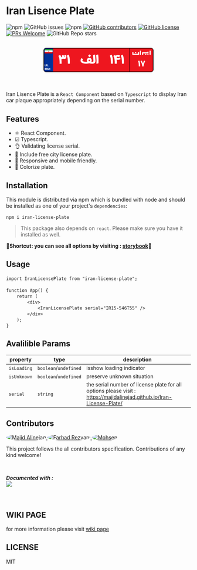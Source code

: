 # Iran Lisence Plate

![npm](https://img.shields.io/npm/dt/iran-license-plate)
![GitHub issues](https://img.shields.io/github/issues/MajidAlinejad/Iran-License-Plate)
![npm](https://img.shields.io/npm/v/iran-license-plate)
[![GitHub contributors](https://img.shields.io/github/contributors/MajidAlinejad/Iran-License-Plate.svg)](https://GitHub.com/MajidAlinejad/Iran-License-Plate/contributors/)
[![GitHub license](https://img.shields.io/badge/license-MIT-blue.svg)](https://github.com/MajidAlinejad/Iran-License-Plate/blob/master/LICENSE)
[![PRs Welcome](https://img.shields.io/badge/PRs-welcome-orange.svg)](https://github.com/MajidAlinejad/Iran-License-Plate/compare)
![GitHub Repo stars](https://img.shields.io/github/stars/MajidAlinejad/Iran-License-Plate?style=social)

<br />
<div align="center">
  <img src="./images/banner.gif" alt="Iran License Plate" title="Iran License Plate"  width="300">
</div>
<br />
<br />

Iran Lisence Plate is a `React Component` based on `Typescript` to display Iran car plaque appropriately depending on the serial number.

## Features

- ⚛ React Component.
- ☑ Typescript.
- 👌 Validating license serial.
- 🎈 Include free city license plate.
- 📐 Responsive and mobile friendly.
- 🌈 Colorize plate.

## Installation

This module is distributed via npm which is bundled with node and should be installed as one of your project's `dependencies`:

```
npm i iran-license-plate
```

> This package also depends on `react`. Please make sure you have it installed
> as well.

**🚨Shortcut: you can see all options by visiting : [storybook](https://majidalinejad.github.io/Iran-License-Plate/)🚨**

## Usage

```JSX
import IranLicensePlate from "iran-license-plate";

function App() {
    return (
        <div>
            <IranLicensePlate serial="IR15-546T55" />
        </div>
    );
}
```

## Avalilible Params

| property    | type                  | description                                                                                                           |
| ----------- | --------------------- | --------------------------------------------------------------------------------------------------------------------- |
| `isLoading` | `boolean`/`undefined` | isshow loading indicator                                                                                              |
| `isUnknown` | `boolean`/`undefined` | preserve unknown situation                                                                                            |
| `serial`    | `string`              | the serial number of license plate for all options please visit : https://majidalinejad.github.io/Iran-License-Plate/ |

## Contributors

<a href="https://github.com/MajidAlinejad"  >
<img style="border-radius:100%" width="40" alt="Majid Alinejad" src="https://avatars.githubusercontent.com/u/25850003?s=400&u=bd3ade163371339aca49cb094759232a416077d4&v=4">
</a>
<a href="https://github.com/farhadrezvani"  >
<img style="border-radius:100%" width="40" alt="Farhad Rezvani" src="https://avatars.githubusercontent.com/u/10855997?v=4">
</a>
<a href="https://github.com/moh3n9595"  >
<img style="border-radius:100%" width="40" alt="Mohsen" src="https://avatars.githubusercontent.com/u/20948388?v=4">
</a>

This project follows the all contributors specification.
Contributions of any kind welcome!

</br>

**_Documented with :_**
<br>
<img width="150" src="https://user-images.githubusercontent.com/321738/63501763-88dbf600-c4cc-11e9-96cd-94adadc2fd72.png">

<br>

## WIKI PAGE

for more information please visit [wiki page ](https://github.com/MajidAlinejad/Iran-License-Plate/wiki)

## LICENSE

MIT
